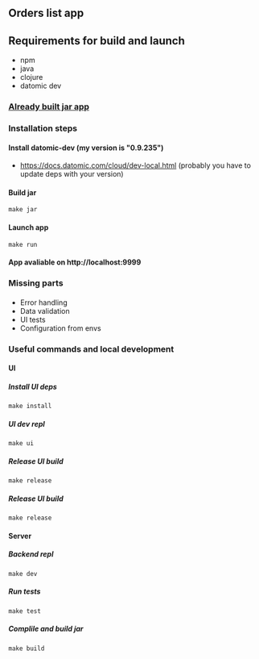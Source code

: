 ## Orders list app

## Requirements for build and launch
- npm
- java
- clojure
- datomic dev

### [Already built jar app](https://drive.google.com/file/d/1iup08ek75fupHLPb4y6ugHkjP_T2lWyJ/view?usp=sharing)

### Installation steps
#### Install datomic-dev (my version is "0.9.235")
- https://docs.datomic.com/cloud/dev-local.html
(probably you have to update deps with your version)

#### Build jar
```
make jar
```

#### Launch app
```
make run
```

#### App avaliable on http://localhost:9999

### Missing parts
####
- Error handling
- Data validation
- UI tests
- Configuration from envs

### Useful commands and local development

#### UI
##### Install UI deps
```
make install
```

##### UI dev repl
```
make ui
```

##### Release UI build
```
make release
```

##### Release UI build
```
make release
```

#### Server
##### Backend repl
```
make dev 
```

##### Run tests
```
make test
```

##### Complile and build jar
```
make build
```
